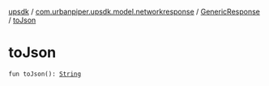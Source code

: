 [upsdk](../../index.md) / [com.urbanpiper.upsdk.model.networkresponse](../index.md) / [GenericResponse](index.md) / [toJson](./to-json.md)

# toJson

`fun toJson(): `[`String`](https://kotlinlang.org/api/latest/jvm/stdlib/kotlin/-string/index.html)